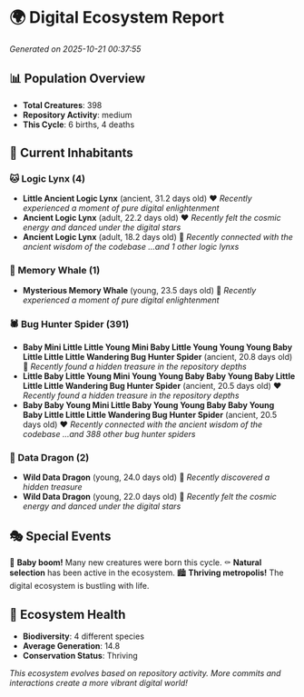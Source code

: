 # 🌍 Digital Ecosystem Report
*Generated on 2025-10-21 00:37:55*

## 📊 Population Overview
- **Total Creatures**: 398
- **Repository Activity**: medium
- **This Cycle**: 6 births, 4 deaths

## 👥 Current Inhabitants

### 🐱 Logic Lynx (4)
- **Little Ancient Logic Lynx** (ancient, 31.2 days old) ❤️
  *Recently experienced a moment of pure digital enlightenment*
- **Ancient Logic Lynx** (adult, 22.2 days old) ❤️
  *Recently felt the cosmic energy and danced under the digital stars*
- **Ancient Logic Lynx** (adult, 18.2 days old) 💛
  *Recently connected with the ancient wisdom of the codebase*
  *...and 1 other logic lynxs*

### 🐋 Memory Whale (1)
- **Mysterious Memory Whale** (young, 23.5 days old) 💛
  *Recently experienced a moment of pure digital enlightenment*

### 🕷️ Bug Hunter Spider (391)
- **Baby Mini Little Little Young Mini Baby Little Young Young Young Baby Little Little Little Wandering Bug Hunter Spider** (ancient, 20.8 days old) 💛
  *Recently found a hidden treasure in the repository depths*
- **Little Baby Little Young Mini Young Young Baby Baby Young Baby Little Little Little Wandering Bug Hunter Spider** (ancient, 20.5 days old) ❤️
  *Recently found a hidden treasure in the repository depths*
- **Baby Baby Young Mini Little Baby Young Young Baby Baby Young Baby Little Little Little Wandering Bug Hunter Spider** (ancient, 20.5 days old) ❤️
  *Recently connected with the ancient wisdom of the codebase*
  *...and 388 other bug hunter spiders*

### 🐉 Data Dragon (2)
- **Wild Data Dragon** (young, 24.0 days old) 💚
  *Recently discovered a hidden treasure*
- **Wild Data Dragon** (young, 22.0 days old) 💛
  *Recently felt the cosmic energy and danced under the digital stars*

## 🎭 Special Events

🎉 **Baby boom!** Many new creatures were born this cycle.
⚰️ **Natural selection** has been active in the ecosystem.
🏙️ **Thriving metropolis!** The digital ecosystem is bustling with life.

## 🔬 Ecosystem Health
- **Biodiversity**: 4 different species
- **Average Generation**: 14.8
- **Conservation Status**: Thriving

*This ecosystem evolves based on repository activity. More commits and interactions create a more vibrant digital world!*